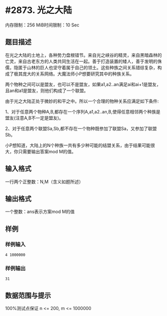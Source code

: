 # #2873. 光之大陆

内存限制：256 MiB时间限制：10 Sec

## 题目描述

在光之大陆的土地上，各种势力盘根错节。来自光之峡谷的精灵，来自黑暗森林的亡灵，来自古老东方的人类共同生活在一起。善于打造装置的矮人，善于发明的侏儒，隐匿于山林的巨人也坚守着属于自己的领土。这些种族之间关系错综复杂，构成了极其庞大的关系网络。大魔法师小P想要研究其中的种族关系。

两个物种之间可以是盟友，也可以不是盟友，如果a1,a2..an满足ai和ai+1是盟友，且an和a1是盟友，则他们构成了一个联盟。

由于光之大陆正处于微妙的和平之中。所以一个合理的物种关系应满足如下条件:

1、对于任意两个物种A,B,都存在一个序列A,a1,a2..an,B,使得任意相邻两个种族是盟友(注意A,B不一定是盟友)。

2、对于任意两个联盟Sa,Sb,都不存在一个物种既参加了联盟Sa，又参加了联盟Sb。

小P想知道，大陆上的N个种族一共有多少种可能的结盟关系，由于结果可能很大，你只需要输出答案mod M的值。

 

## 输入格式

一行两个正整数：N,M（含义如题所述）

## 输出格式

一个整数：ans表示方案mod M的值

## 样例

### 样例输入

    
    4 1000000
    

### 样例输出

    
    31
    

## 数据范围与提示

100%测试点保证 n <= 200, m <= 1000000
